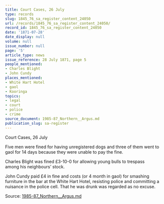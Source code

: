 ```yaml
---
title: Court Cases, 26 July
type: records
slug: 1845_76_sa_register_content_24050
url: /records/1845_76_sa_register_content_24050/
record_id: 1845_76_sa_register_content_24050
date: '1871-07-28'
date_display: null
volume: null
issue_number: null
page: '5'
article_type: news
issue_reference: 28 July 1871, page 5
people_mentioned:
- Charles Blight
- John Cundy
places_mentioned:
- White Hart Hotel
- gaol
- Kooringa
topics:
- legal
- court
- police
- crime
source_document: 1985-87_Northern__Argus.md
publication_slug: sa-register
---
```


Court Cases, 26 July

Five men were fined for having unregistered dogs and three of them went to gaol for 14 days because they were unable to pay the fine.

Charles Blight was fined £3-10-0 for allowing young bulls to trespass among his neighbours’ stock.

John Cundy paid £4 in fine and costs (or 4 month in gaol) for smashing furniture in the bar at the White Hart Hotel, resisting police and committing a nuisance in the police cell.  That he was drunk was regarded as no excuse.

Source: [1985-87_Northern__Argus.md](/downloads/markdown/1985-87_Northern__Argus.md)
